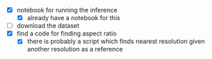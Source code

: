 - [x] notebook for running the inference 
	- [x] already have a notebook for this 
- [ ] download the dataset 
- [x] find a code for finding aspect ratio
	- [x] there is probably a script which finds nearest resolution given another resolution as a reference